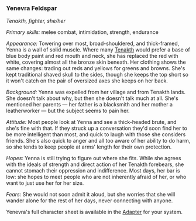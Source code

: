 ### Yenevra Feldspar

_Tenakth, fighter, she/her_

_Primary skills:_ melee combat, intimidation, strength, endurance

_Appearance:_ Towering over most, broad-shouldered, and thick-framed, Yenna is a wall of solid muscle.
Where many [Tenakth](https://horizon.fandom.com/wiki/Tenakth) would prefer a base of blue body paint and red mouth and neck, she has replaced the red with white, covering almost all the bronze skin beneath.
Her clothing shows the same changes: trading out reds and yellows for greens and browns.
She's kept traditional shaved skull to the sides, though she keeps the top short so it won't catch on the pair of oversized axes she keeps on her back.

_Background:_ Yenna was expelled from her village and from Tenakth lands.
She doesn't talk about why, but then she doesn't talk much at all.
She's mentioned her parents — her father is a blacksmith and her mother a leatherworker — but the subject seems to pain her.

_Attitude:_ Most people look at Yenna and see a thick-headed brute, and she's fine with that.
If they struck up a conversation they'd soon find her to be more intelligent than most, and quick to laugh with those she considers friends.
She's also quick to anger and all too aware of her ability to do harm, so she tends to keep people at arms' length for their own protection.

_Hopes:_ Yenna is still trying to figure out where she fits.
While she agrees with the ideals of strength and direct action of her Tenakth forebears, she cannot stomach their oppression and indifference.
Most days, her bar is low: she hopes to meet people who are not inherently afraid of her, or who want to just use her for her size.

_Fears:_ She would not soon admit it aloud, but she worries that she will wander alone for the rest of her days, never connecting with anyone.

Yenevra's full character sheet is available in the [Adapter](600-adapters.md) for your system.

